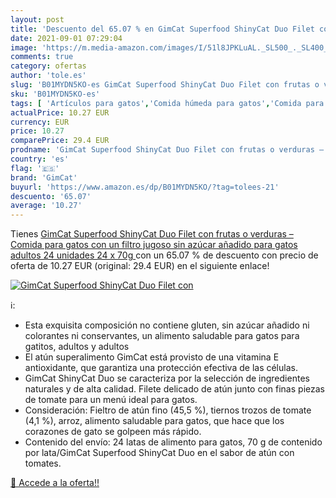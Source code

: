```yaml
---
layout: post
title: 'Descuento del 65.07 % en GimCat Superfood ShinyCat Duo Filet con '
date: 2021-09-01 07:29:04
image: 'https://m.media-amazon.com/images/I/51l8JPKLuAL._SL500_._SL400_.jpg'
comments: true
category: ofertas
author: 'tole.es'
slug: 'B01MYDN5KO-es GimCat Superfood ShinyCat Duo Filet con frutas o verduras...'
sku: 'B01MYDN5KO-es'
tags: [ 'Artículos para gatos','Comida húmeda para gatos','Comida para gatos','Productos para mascotas','azúcar','gimcat', ]
actualPrice: 10.27 EUR
currency: EUR
price: 10.27
comparePrice: 29.4 EUR
prodname: 'GimCat Superfood ShinyCat Duo Filet con frutas o verduras – Comida para gatos con un filtro jugoso sin azúcar añadido para gatos adultos 24 unidades  24 x 70g '
country: 'es'
flag: '🇪🇸'
brand: 'GimCat'
buyurl: 'https://www.amazon.es/dp/B01MYDN5KO/?tag=tolees-21'
descuento: '65.07'
average: '10.27'
---
```


Tienes [GimCat Superfood ShinyCat Duo Filet con frutas o verduras – Comida para gatos con un filtro jugoso sin azúcar añadido para gatos adultos 24 unidades  24 x 70g ](https://www.amazon.es/dp/B01MYDN5KO/?tag=tolees-21) con un 65.07 % de descuento con precio de oferta de 10.27 EUR (original: 29.4 EUR) en el siguiente enlace!

[![GimCat Superfood ShinyCat Duo Filet con ](https://m.media-amazon.com/images/I/51l8JPKLuAL._SL500_._SL400_.jpg)](https://www.amazon.es/dp/B01MYDN5KO/?tag=tolees-21)

ℹ️:

- Esta exquisita composición no contiene gluten, sin azúcar añadido ni colorantes ni conservantes, un alimento saludable para gatos para gatitos, adultos y adultos
- El atún superalimento GimCat está provisto de una vitamina E antioxidante, que garantiza una protección efectiva de las células.
- GimCat ShinyCat Duo se caracteriza por la selección de ingredientes naturales y de alta calidad. Filete delicado de atún junto con finas piezas de tomate para un menú ideal para gatos.
- Consideración: Fieltro de atún fino (45,5 %), tiernos trozos de tomate (4,1 %), arroz, alimento saludable para gatos, que hace que los corazones de gato se golpeen más rápido.
- Contenido del envío: 24 latas de alimento para gatos, 70 g de contenido por lata/GimCat Superfood ShinyCat Duo en el sabor de atún con tomates.

[🛒 Accede a la oferta!!](https://www.amazon.es/dp/B01MYDN5KO/?tag=tolees-21)
